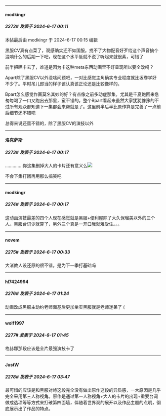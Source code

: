 ﻿
*****

####  modkingr  
##### 2272#       发表于 2024-6-17 00:11

 本帖最后由 modkingr 于 2024-6-17 00:15 编辑 

黑服CV真有点菜了，观感确实还不如国服。找不了大物配音好歹给这个声音搞个混响什么的后期一下吧，现在这个水平低就不说了听起来就很素，可惜了

前半把晒卡去了，难道是因为卡这种meta东西动画里不好呈现所以要全改吗？

Apart除了黑服CV以外没啥问题吧，一对比感觉主角确实专业程度就比坂卷学好不少了。平时吊儿郎当的样子该认真该正论还是比较像样的。

Bpart怎么感觉作画莫名其妙的好？有点像之前多动症那集，尤其是千夏跑回来急匆匆喝了一口又跑出去那里，蛮不错的。整个Bpart看起来虽然大家犹犹豫豫的不过所有观众都知道下一集都会来帮就是了。这里前半后半比原作算是完善了一点前后细节还不错吧

总得来说还蛮不错的，除了黑服CV的演技以外


*****

####  洛克萨斯  
##### 2273#       发表于 2024-6-17 00:17

..............你这集删掉大人的卡片还有意义么<img src="https://static.saraba1st.com/image/smiley/face2017/067.png" referrerpolicy="no-referrer">

不会下集打团再用那么搞笑吧

*****

####  modkingr  
##### 2274#       发表于 2024-6-17 00:17

这动画演技最差的四个人现在感觉就是黑服+便利屋除了大久保瑠美以外的三个人。黑服台词少就算了，另外三个真是一开口我就难受住。。。


*****

####  novem  
##### 2275#       发表于 2024-6-17 00:33

大渚教人设还原的很不错，是为下一季打基础吗


*****

####  hl7424994  
##### 2276#       发表于 2024-6-17 01:24

动画改成黑服主动约老师面基后更加坐实黑服就是老师迷弟了 (


*****

####  wolf1997  
##### 2277#       发表于 2024-6-17 01:45

格赫娜那段应该是全片最强演技卡了


*****

####  JustW  
##### 2278#       发表于 2024-6-17 03:47

最可惜的应该是和黑服对峙这段完全没有做出原作这段的异质感，一大原因是几乎完全采用第三人称视角。原作是通过第一人称视角+大人的卡片的出现+重要台词做成选项等等方式来打破第四面墙，伴随着世界观的展开以及作品主题的点明，彻底展示出了作品的特点。


